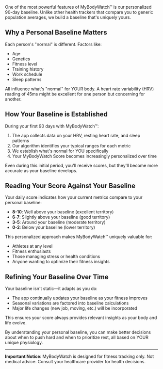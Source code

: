 One of the most powerful features of MyBodyWatch™ is our personalized 90-day baseline. Unlike other health trackers that compare you to generic population averages, we build a baseline that's uniquely yours.

## Why a Personal Baseline Matters

Each person's "normal" is different. Factors like:

- Age
- Genetics
- Fitness level
- Training history
- Work schedule
- Sleep patterns

All influence what's "normal" for YOUR body. A heart rate variability (HRV) reading of 45ms might be excellent for one person but concerning for another.

## How Your Baseline is Established

During your first 90 days with MyBodyWatch™:

1. The app collects data on your HRV, resting heart rate, and sleep patterns
2. Our algorithm identifies your typical ranges for each metric
3. We establish what's normal for YOU specifically
4. Your MyBodyWatch Score becomes increasingly personalized over time

Even during this initial period, you'll receive scores, but they'll become more accurate as your baseline develops.

## Reading Your Score Against Your Baseline

Your daily score indicates how your current metrics compare to your personal baseline:

- **8-10**: Well above your baseline (excellent territory)
- **6-7**: Slightly above your baseline (good territory)
- **3-5**: Around your baseline (moderate territory)
- **0-2**: Below your baseline (lower territory)

This personalized approach makes MyBodyWatch™ uniquely valuable for:

- Athletes at any level
- Fitness enthusiasts
- Those managing stress or health conditions
- Anyone wanting to optimize their fitness insights

## Refining Your Baseline Over Time

Your baseline isn't static—it adapts as you do:

- The app continually updates your baseline as your fitness improves
- Seasonal variations are factored into baseline calculations
- Major life changes (new job, moving, etc.) will be incorporated

This ensures your score always provides relevant insights as your body and life evolve.

By understanding your personal baseline, you can make better decisions about when to push hard and when to prioritize rest, all based on YOUR unique physiology.

---

**Important Notice**: MyBodyWatch is designed for fitness tracking only. Not medical advice. Consult your healthcare provider for health decisions.